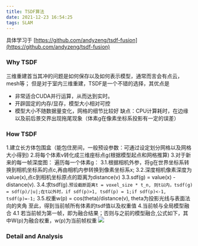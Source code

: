 ```yaml
---
title: TSDF算法
date: 2021-12-23 16:54:25
tags: SLAM
---
```


具体学习于 [https://github.com/andyzeng/tsdf-fusion](https://github.com/andyzeng/tsdf-fusion)
### Why TSDF
三维重建首当其冲的问题是如何保存以及如何表示模型，通常而言会有点云，mesh等；
但是对于室内三维重建，TSDF是一个不错的选择，其优点是
- 非常适合CUDA并行运算，从而达到实时。
- 开辟固定的内存/显存，模型大小相对可控
- 模型大小不随数据量变化，网格的细节比较好
缺点：CPU计算耗时，在边缘以及前后景交界出现拖尾现象（体素g在像素坐标系投影有一定的误差）

### How TSDF

1.建立长方体包围盒（能包住房间，一般预设参数：可通过设定划分网格以及网格大小得到)
2.将每个体素v转化成三维座标点g(根据模型起点和网格推算)
3.对于新来的每一帧深度图：
    遍历每一个体素g：
        3.1.根据相机外参，将g在世界坐标系转换到相机坐标系的点c,再由相机内参转换到像素坐标系x;
        3.2.深度相机像素深度为value(x),点c到相机坐标原点的距离为distance(v)
        3.3.sdf(g) = value(x) - distance(v).
        3.4.求tsdf(g).`预设截断距离t = voxel_size * t_n, 则t以内，tsdf(g) = sdf(p)/|u|;在t以外时，if sdf(p)>1, tsdf(p) = 1;if sdf(p)<-1, tsdf(p)=-1;`
        3.5.权重w(p) = cos(theta)/distance(v), theta为投影光线与表面法向的夹角
至此，得到当前帧所有体素的tsdf值以及权重值
4.当前帧与全局模型融合
    4.1 若当前帧为第一帧，即为融合结果；否则与之前的模型融合,公式如下，其中W(p)为融合权重，w(p)为当前帧权重
![](https://imgconvert.csdnimg.cn/aHR0cHM6Ly91cGxvYWQtaW1hZ2VzLmppYW5zaHUuaW8vdXBsb2FkX2ltYWdlcy8xMTEzMzY5Ni02ZWY1Yzk2YWUwMWFlNTZmLnBuZw?x-oss-process=image/format,png)
    
### Detail and Analysis
